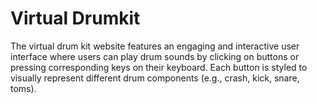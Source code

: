 # Virtual Drumkit 
The virtual drum kit website features an engaging and interactive user interface where users can play drum sounds by clicking on buttons or pressing corresponding keys on their keyboard. Each button is styled to visually represent different drum components (e.g., crash, kick, snare, toms).
